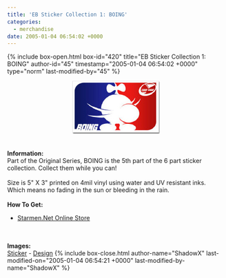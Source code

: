 ```yaml
---
title: 'EB Sticker Collection 1: BOING'
categories:
  - merchandise
date: 2005-01-04 06:54:02 +0000
---
```

{% include box-open.html box-id="420" title="EB Sticker Collection 1: BOING" author-id="45" timestamp="2005-01-04 06:54:02 +0000" type="norm" last-modified-by="45" %}
	<center>
	<img src="/merchandise/images/smn_ebsc1b_title.jpg" border="0" alt="EB Sticker Collection 1: BOING" />
	</center>
	<br /><br />
	<b>Information:</b>
	<br />
	Part of the Original Series, BOING is the 5th part of the 6 part sticker collection. 
	Collect them while you can! 
	<br /><br />
	Size is 5" X 3" printed on 4mil vinyl using water and UV resistant inks. Which means 
	no fading in the sun or bleeding in the rain.
	<br /><br />
	<b>How To Get:</b>
	<br />
	<ul>
	<li><a href="http://www.cafeshops.com/starmen.7694819">Starmen.Net Online Store</a></li>
	</ul>
	<br /><br />
	<b>Images:</b>
	<br />
	<a href="/merchandise/images/smn_ebsc1b_sticker.jpg">Sticker</a> - <a href="/merchandise/images/smn_ebsc1b_design.jpg">Design</a>
{% include box-close.html author-name="ShadowX" last-modified-on="2005-01-04 06:54:21 +0000" last-modified-by-name="ShadowX" %}
